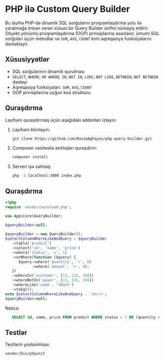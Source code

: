 # PHP ilə Custom Query Builder


Bu layihə PHP-də dinamik SQL sorğularını proqramlaşdırma yolu ilə yaratmağa imkan verən xüsusi bir Query Builder sinfini nümayiş etdirir. Obyekt yönümlü proqramlaşdırma (OOP) prinsiplərinə əsaslanır, ümumi SQL sorğuları üçün metodlar və `SUM`, `AVG`, `COUNT` kimi aqreqasiya funksiyalarını dəstəkləyir.

## Xüsusiyyətlər

- SQL sorğularının dinamik qurulması
- `SELECT`, `WHERE`, `OR WHERE`, `IN`, `NOT IN`, `LIKE`, `NOT LIKE`, `BETWEEN`, `NOT BETWEEN` dəstəyi
- Aqreqasiya funksiyaları: `SUM`, `AVG`, `COUNT`
- OOP prinsiplərinə uyğun kod strukturu

## Quraşdırma

Layihəni quraşdırmaq üçün aşağıdakı addımları izləyin:

1. Layihəni klonlayın:
   ```bash
   git clone https://github.com/RasimAghayev/php-query-builder.git
   ```

2. Composer vasitəsilə asılılıqları quraşdırın:
   ```bash
   composer install
   ```

3. Serveri işə salmaq:
   ```sh
   php -S localhost:3000 index.php
   ```

## Quraşdırma

   ```php
   <?php
   require 'vendor/autoload.php';

   use App\Core\QueryBuilder;

   $queryBuilder=null;
      
   $queryBuilder = new QueryBuilder();
   $selectColumnWhereLikeAndQuery = $queryBuilder
      ->table('product')
      ->select('id', 'name', 'price')
      ->where('status', '=', 1)
      ->orWhere(function ($query) {
         $query->where('quantity', '>', 0)
               ->where('amount', '>', 0);
      })
      ->whereIn('customer', [13, 135, 168])
      ->whereNotIn('payer', [13, 135, 168])
      ->whereLike('name', '%Ras%')
      ->toSql();
   echo $selectColumnWhereLikeAndQuery . '<br/>';
   $queryBuilder=null;

   ```

   Nəticə
```sql
   SELECT id, name, price FROM product WHERE status = 1 OR (quantity > 0 AND amount > 0) AND customer IN (13, 135, 168) AND payer NOT IN (13, 135, 168) AND name LIKE '%Ras%';
   ```


## Testlər

Testlərin yoxlanılması:
```sh
vendor/bin/phpunit
```
